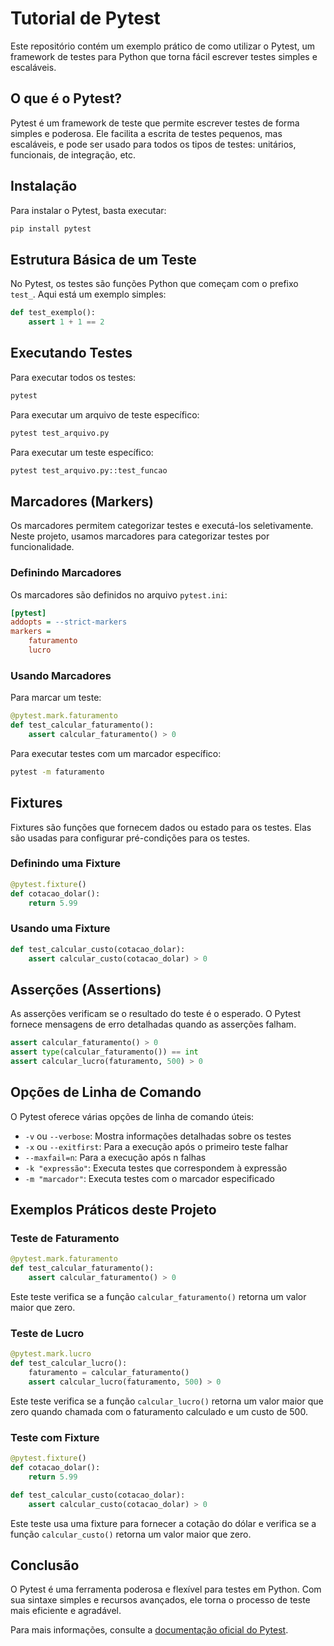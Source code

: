 # Tutorial de Pytest

Este repositório contém um exemplo prático de como utilizar o Pytest, um framework de testes para Python que torna fácil escrever testes simples e escaláveis.

## O que é o Pytest?

Pytest é um framework de teste que permite escrever testes de forma simples e poderosa. Ele facilita a escrita de testes pequenos, mas escaláveis, e pode ser usado para todos os tipos de testes: unitários, funcionais, de integração, etc.

## Instalação

Para instalar o Pytest, basta executar:

```bash
pip install pytest
```

## Estrutura Básica de um Teste

No Pytest, os testes são funções Python que começam com o prefixo `test_`. Aqui está um exemplo simples:

```python
def test_exemplo():
    assert 1 + 1 == 2
```

## Executando Testes

Para executar todos os testes:

```bash
pytest
```

Para executar um arquivo de teste específico:

```bash
pytest test_arquivo.py
```

Para executar um teste específico:

```bash
pytest test_arquivo.py::test_funcao
```

## Marcadores (Markers)

Os marcadores permitem categorizar testes e executá-los seletivamente. Neste projeto, usamos marcadores para categorizar testes por funcionalidade.

### Definindo Marcadores

Os marcadores são definidos no arquivo `pytest.ini`:

```ini
[pytest]
addopts = --strict-markers
markers =
    faturamento
    lucro
```

### Usando Marcadores

Para marcar um teste:

```python
@pytest.mark.faturamento
def test_calcular_faturamento():
    assert calcular_faturamento() > 0
```

Para executar testes com um marcador específico:

```bash
pytest -m faturamento
```

## Fixtures

Fixtures são funções que fornecem dados ou estado para os testes. Elas são usadas para configurar pré-condições para os testes.

### Definindo uma Fixture

```python
@pytest.fixture()
def cotacao_dolar():
    return 5.99
```

### Usando uma Fixture

```python
def test_calcular_custo(cotacao_dolar):
    assert calcular_custo(cotacao_dolar) > 0
```

## Asserções (Assertions)

As asserções verificam se o resultado do teste é o esperado. O Pytest fornece mensagens de erro detalhadas quando as asserções falham.

```python
assert calcular_faturamento() > 0
assert type(calcular_faturamento()) == int
assert calcular_lucro(faturamento, 500) > 0
```

## Opções de Linha de Comando

O Pytest oferece várias opções de linha de comando úteis:

- `-v` ou `--verbose`: Mostra informações detalhadas sobre os testes
- `-x` ou `--exitfirst`: Para a execução após o primeiro teste falhar
- `--maxfail=n`: Para a execução após n falhas
- `-k "expressão"`: Executa testes que correspondem à expressão
- `-m "marcador"`: Executa testes com o marcador especificado

## Exemplos Práticos deste Projeto

### Teste de Faturamento

```python
@pytest.mark.faturamento
def test_calcular_faturamento():
    assert calcular_faturamento() > 0
```

Este teste verifica se a função `calcular_faturamento()` retorna um valor maior que zero.

### Teste de Lucro

```python
@pytest.mark.lucro
def test_calcular_lucro():
    faturamento = calcular_faturamento()
    assert calcular_lucro(faturamento, 500) > 0
```

Este teste verifica se a função `calcular_lucro()` retorna um valor maior que zero quando chamada com o faturamento calculado e um custo de 500.

### Teste com Fixture

```python
@pytest.fixture()
def cotacao_dolar():
    return 5.99

def test_calcular_custo(cotacao_dolar):
    assert calcular_custo(cotacao_dolar) > 0
```

Este teste usa uma fixture para fornecer a cotação do dólar e verifica se a função `calcular_custo()` retorna um valor maior que zero.

## Conclusão

O Pytest é uma ferramenta poderosa e flexível para testes em Python. Com sua sintaxe simples e recursos avançados, ele torna o processo de teste mais eficiente e agradável.

Para mais informações, consulte a [documentação oficial do Pytest](https://docs.pytest.org/).
